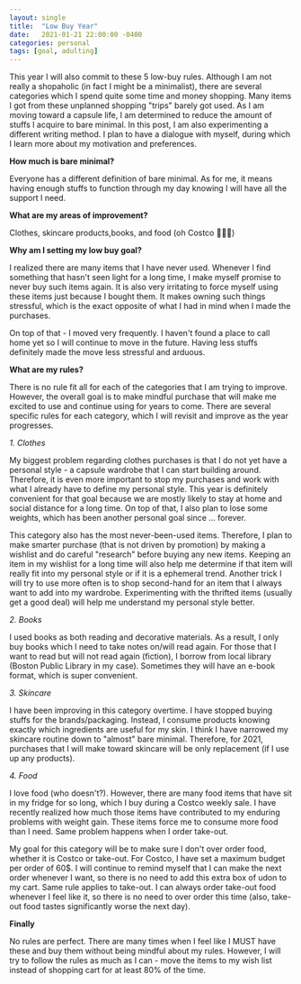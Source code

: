 ```yaml
---
layout: single
title:  "Low Buy Year"
date:   2021-01-21 22:00:00 -0400
categories: personal
tags: [goal, adulting]
---
```


<script async defer src="//assets.pinterest.com/js/pinit.js"></script>

This year I will also commit to these 5 low-buy rules. Although I am not really a shopaholic (in fact I might be a minimalist), there are several categories which I spend quite some time and money shopping. Many items I got from these unplanned shopping "trips" barely got used. As I am moving toward a capsule life, I am determined to reduce the amount of stuffs I acquire to bare minimal. In this post, I am also experimenting a different writing method. I plan to have a dialogue with myself, during which I learn more about my motivation and preferences. 

<b> How much is bare minimal? </b>

Everyone has a different definition of bare minimal. As for me, it means having enough stuffs to function through my day knowing I will have all the support I need. 

<b> What are my areas of improvement? </b>

Clothes, skincare products,books, and food (oh Costco 🤦🏼‍♀️)

<b> Why am I setting my low buy goal? </b>

I realized there are many items that I have never used. Whenever I find something that hasn't seen light for a long time, I make myself promise to never buy such items again. It is also very irritating to force myself using these items just because I bought them. It makes owning such things stressful, which is the exact opposite of what I had in mind when I made the purchases. 

On top of that - I moved very frequently. I haven't found a place to call home yet so I will continue to move in the future. Having less stuffs definitely made the move less stressful and arduous. 

<b> What are my rules? </b>

There is no rule fit all for each of the categories that I am trying to improve. However, the overall goal is to make mindful purchase that will make me excited to use and continue using for years to come. There are several specific rules for each category, which I will revisit and improve as the year progresses.

<i>1. Clothes</i>

My biggest problem regarding clothes purchases is that I do not yet have a personal style - a capsule wardrobe that I can start building around. Therefore, it is even more important to stop my purchases and work with what I already have to define my personal style. This year is definitely convenient for that goal because we are mostly likely to stay at home and social distance for a long time. On top of that, I also plan to lose some weights, which has been another personal goal since ... forever. 

This category also has the most never-been-used items. Therefore, I plan to make smarter purchase (that is not driven by promotion) by making a wishlist and do careful "research" before buying any new items. Keeping an item in my wishlist for a long time will also help me determine if that item will really fit into my personal style or if it is a ephemeral trend. Another trick I will try to use more often is to shop second-hand for an item that I always want to add into my wardrobe. Experimenting with the thrifted items (usually get a good deal) will help me understand my personal style better.

<center>
<a data-pin-do="embedBoard" data-pin-board-width="400" data-pin-scale-height="240" data-pin-scale-width="80" href="https://www.pinterest.com/phuongpm241/fashion-wishlist/"></a>
</center>


<i>2. Books</i>

I used books as both reading and decorative materials. As a result, I only buy books which I need to take notes on/will read again. For those that I want to read but will not read again (fiction), I borrow from local library (Boston Public Library in my case). Sometimes they will have an e-book format, which is super convenient. 

<i>3. Skincare</i>

I have been improving in this category overtime. I have stopped buying stuffs for the brands/packaging. Instead, I consume products knowing exactly which ingredients are useful for my skin. I think I have narrowed my skincare routine down to "almost" bare minimal. Therefore, for 2021, purchases that I will make toward skincare will be only replacement (if I use up any products). 

<i>4. Food </i>

I love food (who doesn't?). However, there are many food items that have sit in my fridge for so long, which I buy during a Costco weekly sale. I have recently realized how much those items have contributed to my enduring problems with weight gain. These items force me to consume more food than I need. Same problem happens when I order take-out. 

My goal for this category will be to make sure I don't over order food, whether it is Costco or take-out. For Costco, I have set a maximum budget per order of 60$. I will continue to remind myself that I can make the next order whenever I want, so there is no need to add this extra box of udon to my cart. Same rule applies to take-out. I can always order take-out food whenever I feel like it, so there is no need to over order this time (also, take-out food tastes significantly worse the next day). 

<b> Finally </b>

No rules are perfect. There are many times when I feel like I MUST have these and buy them without being mindful about my rules. However, I will try to follow the rules as much as I can - move the items to my wish list instead of shopping cart for at least 80% of the time.













